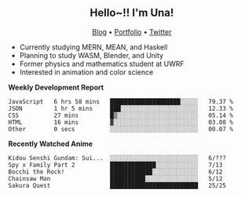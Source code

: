 <h2 align="center">
  Hello~!! I'm Una!
</h2>

<p align="center">
  <a href="https://anarchy.website/">Blog</a> &bull;
  <a href="https://una-ada.github.io/">Portfolio</a> &bull;
  <a href="https://twitter.com/xn__z7x">Twitter</a>
</p>

- Currently studying MERN, MEAN, and Haskell
- Planning to study WASM, Blender, and Unity
- Former physics and mathematics student at UWRF
- Interested in animation and color science

**Weekly Development Report**

<!--START_SECTION:waka-->

```text
JavaScript   6 hrs 58 mins   ████████████████████░░░░░   79.37 %
JSON         1 hr 5 mins     ███░░░░░░░░░░░░░░░░░░░░░░   12.33 %
CSS          27 mins         █▒░░░░░░░░░░░░░░░░░░░░░░░   05.14 %
HTML         16 mins         ▓░░░░░░░░░░░░░░░░░░░░░░░░   03.08 %
Other        0 secs          ░░░░░░░░░░░░░░░░░░░░░░░░░   00.07 %
```

<!--END_SECTION:waka-->

**Recently Watched Anime**

<!-- RECENT-ANIME:START -->

    Kidou Senshi Gundam: Sui...  ░░░░░░░░░░░░░░░░░░░░░░░░░   6/???
    Spy x Family Part 2          █████████████░░░░░░░░░░░░   7/13
    Bocchi the Rock!             ████████████░░░░░░░░░░░░░   6/12
    Chainsaw Man                 ██████████░░░░░░░░░░░░░░░   5/12
    Sakura Quest                 █████████████████████████   25/25
<!-- RECENT-ANIME:END -->
